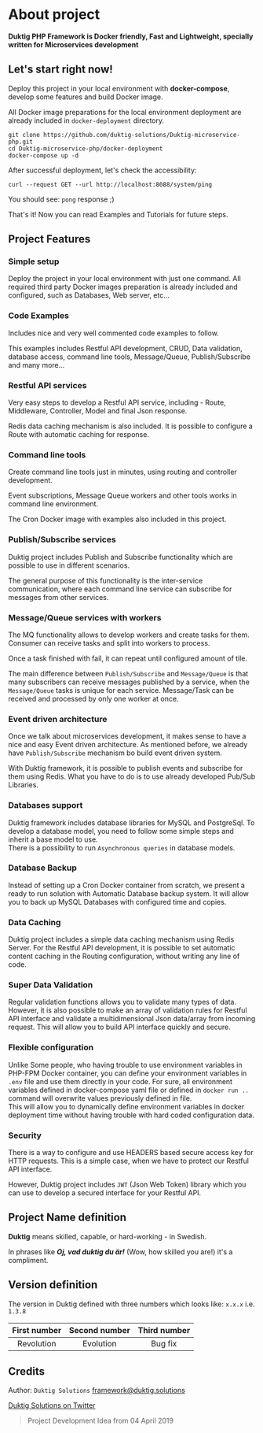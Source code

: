 # About project

**Duktig PHP Framework is Docker friendly, Fast and Lightweight, specially written for Microservices development** 

## Let's start right now!

Deploy this project in your local environment with **docker-compose**, develop some features and build Docker image.

All Docker image preparations for the local environment deployment are already included in `docker-deployment` directory.

```shell   
git clone https://github.com/duktig-solutions/Duktig-microservice-php.git
cd Duktig-microservice-php/docker-deployment
docker-compose up -d
```

After successful deployment, let's check the accessibility:

```shell
curl --request GET --url http://localhost:8088/system/ping
```

You should see: `pong` response ;)

That's it! Now you can read Examples and Tutorials for future steps. 

## Project Features

### Simple setup

Deploy the project in your local environment with just one command. 
All required third party Docker images preparation is already included and configured, 
such as Databases, Web server, etc...

### Code Examples

Includes nice and very well commented code examples to follow.

This examples includes Restful API development, CRUD, Data validation, database access, command line tools, 
Message/Queue, Publish/Subscribe and many more...

### Restful API services

Very easy steps to develop a Restful API service, including - Route, Middleware, Controller, Model and final Json response.

Redis data caching mechanism is also included. It is possible to configure a Route with automatic caching for response. 
 
### Command line tools

Create command line tools just in minutes, using routing and controller development. 

Event subscriptions, Message Queue workers and other tools works in command line environment.

The Cron Docker image with examples also included in this project.

### Publish/Subscribe services

Duktig project includes Publish and Subscribe functionality which are possible to use in different scenarios.

The general purpose of this functionality is the inter-service communication, 
where each command line service can subscribe for messages from other services.

### Message/Queue services with workers

The MQ functionality allows to develop workers and create tasks for them. Consumer can receive tasks and split into workers to process.

Once a task finished with fail, it can repeat until configured amount of tile. 

The main difference between `Publish/Subscribe` and `Message/Queue` is that many subscribers can receive messages published by a service,
when the `Message/Queue` tasks is unique for each service. Message/Task can be received and processed by only one worker at once.  

### Event driven architecture

Once we talk about microservices development, it makes sense to have a nice and easy Event driven architecture. 
As mentioned before, we already have `Publish/Subscribe` mechanism bo build event driven system.

With Duktig framework, it is possible to publish events and subscribe for them using Redis. 
What you have to do is to use already developed Pub/Sub Libraries.   

### Databases support

Duktig framework includes database libraries for MySQL and PostgreSql.
To develop a database model, you need to follow some simple steps and inherit a base model to use.  
There is a possibility to run `Asynchronous queries` in database models.

### Database Backup

Instead of setting up a Cron Docker container from scratch, we present a ready to run solution with Automatic Database backup system. 
It will allow you to back up MySQL Databases with configured time and copies.  

### Data Caching

Duktig project includes a simple data caching mechanism using Redis Server. 
For the Restful API development, it is possible to set automatic content caching in the Routing configuration, 
without writing any line of code.
 
### Super Data Validation

Regular validation functions allows you to validate many types of data. 
However, it is also possible to make an array of validation rules for Restful API interface 
and validate a multidimensional Json data/array from incoming request. 
This will allow you to build API interface quickly and secure.  

### Flexible configuration

Unlike Some people, who having trouble to use environment variables in PHP-FPM Docker container,
you can define your environment variables in `.env` file and use them directly in your code. 
For sure, all environment variables defined in docker-compose yaml file or defined in `docker run ..` command 
will overwrite values previously defined in file.  
This will allow you to dynamically define environment variables in docker deployment time 
without having trouble with hard coded configuration data. 

### Security

There is a way to configure and use HEADERS based secure access key for HTTP requests.
This is a simple case, when we have to protect our Restful API interface. 

However, Duktig project includes `JWT` (Json Web Token) library which you can use to develop a secured interface for your Restful API.

## Project Name definition

**Duktig** means skilled, capable, or hard-working - in Swedish. 
  
In phrases like ***Oj, vad duktig du är!*** (Wow, how skilled you are!) it's a compliment.

## Version definition

The version in Duktig defined with three numbers which looks like: `x.x.x` i.e. `1.3.8`
 
| First number | Second number | Third number |
|:------------:|:-------------:|:------------:|
|  Revolution  |   Evolution   |   Bug fix    |
   
## Credits
   
Author: `Duktig Solutions` [framework@duktig.solutions](mailto:framework@duktig.solutions)

[Duktig Solutions on Twitter](https://twitter.com/DuktigS)

>Project Development Idea from 04 April 2019
 



